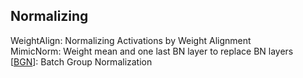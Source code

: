 ## Normalizing  
WeightAlign: Normalizing Activations by Weight Alignment  
MimicNorm: Weight mean and one last BN layer to replace BN layers  
[[BGN](https://arxiv.org/pdf/2012.02782.pdf)]: Batch Group Normalization

